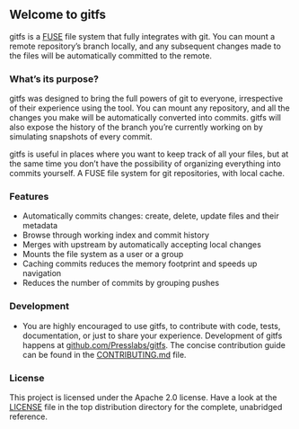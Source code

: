 ## Welcome to gitfs

gitfs is a [FUSE](http://fuse.sourceforge.net/) file system that fully integrates with git. You can mount a remote repository’s branch locally, and any subsequent changes made to the files will be automatically committed to the remote.

### What’s its purpose?
gitfs was designed to bring the full powers of git to everyone, irrespective of their experience using the tool. You can mount any repository, and all the changes you make will be automatically converted into commits. gitfs will also expose the history of the branch you’re currently working on by simulating snapshots of every commit.

gitfs is useful in places where you want to keep track of all your files, but at the same time you don’t have the possibility of organizing everything into commits yourself. A FUSE file system for git repositories, with local cache.

### Features
- Automatically commits changes: create, delete, update files and their metadata
- Browse through working index and commit history
- Merges with upstream by automatically accepting local changes
- Mounts the file system as a user or a group
- Caching commits reduces the memory footprint and speeds up navigation
- Reduces the number of commits by grouping pushes

### Development
- You are highly encouraged to use gitfs, to contribute with code, tests, documentation, or just to share your experience. Development of gitfs happens at [github.com/Presslabs/gitfs](https://github.com/Presslabs/gitfs). The concise contribution guide can be found in the [CONTRIBUTING.md](https://github.com/Presslabs/gitfs/blob/master/CONTRIBUTING.md) file.

### License
This project is licensed under the Apache 2.0 license. Have a look at the [LICENSE](https://github.com/Presslabs/gitfs/blob/master/LICENSE) file in the top distribution directory for the complete, unabridged reference.

